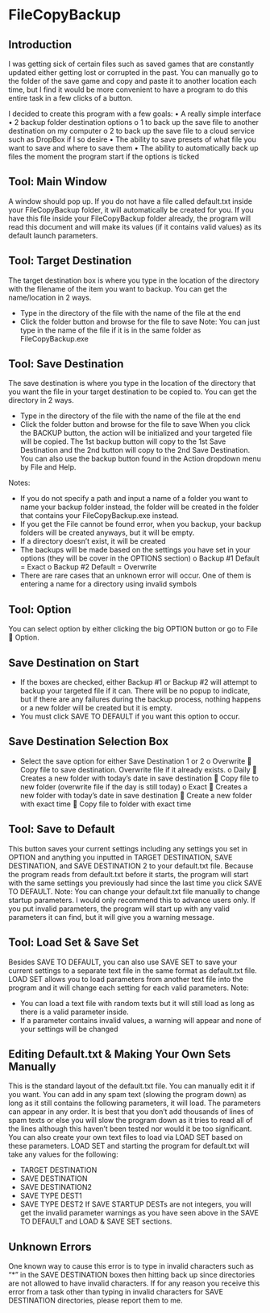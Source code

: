 FileCopyBackup
==============

Introduction
-------------
I was getting sick of certain files such as saved games that are constantly updated either getting lost or corrupted in the past. You can manually go to the folder of the save game and copy and paste it to another location each time, but I find it would be more convenient to have a program to do this entire task in a few clicks of a button. 

I decided to create this program with a few goals:
  •	A really simple interface
  •	2 backup folder destination options
    o	1 to back up the save file to another destination on my computer
    o	2 to back up the save file to a cloud service such as DropBox if I so desire
  •	The ability to save presets of what file you want to save and where to save them
  •	The ability to automatically back up files the moment the program start if the options is ticked

Tool: Main Window
-------------------
A window should pop up. If you do not have a file called default.txt inside your FileCopyBackup folder, it will automatically be created for you. If you have this file inside your FileCopyBackup folder already, the program will read this document and will make its values (if it contains valid values) as its default launch parameters. 

Tool: Target Destination
-------------------------
The target destination box is where you type in the location of the directory with the filename of the item you want to backup. You can get the name/location in 2 ways.
  -	Type in the directory of the file with the name of the file at the end
  -	Click the folder button and browse for the file to save
Note:	You can just type in the name of the file if it is in the same folder as FileCopyBackup.exe 

Tool: Save Destination
----------------------- 
The save destination is where you type in the location of the directory that you want the file in your target destination to be copied to. You can get the directory in 2 ways.
  -	Type in the directory of the file with the name of the file at the end
  -	Click the folder button and browse for the file to save
When you click the BACKUP button, the action will be initialized and your targeted file will be copied. The 1st backup button will copy to the 1st Save Destination and the 2nd button will copy to the 2nd Save Destination. You can also use the backup button found in the Action dropdown menu by File and Help.

Notes:  
-	 If you do not specify a path and input a name of a folder you want to name your backup folder instead, the folder will be created in the folder that contains your FileCopyBackup.exe instead.
-	If you get the File cannot be found error, when you backup, your backup folders will be created anyways, but it will be empty.
-	If a directory doesn’t exist, it will be created
-	The backups will be made based on the settings you have set in your options (they will be cover in the OPTIONS section)
  o	Backup #1 Default = Exact
  o	Backup #2 Default = Overwrite
-	There are rare cases that an unknown error will occur. One of them is entering a name for a directory using invalid symbols

Tool: Option
--------------
You can select option by either clicking the big OPTION button or go to File  Option.

Save Destination on Start
--------------------------- 
-	If the boxes are checked, either Backup #1 or Backup #2 will attempt to backup your targeted file if it can. There will be no popup to indicate, but if there are any failures during the backup process, nothing happens or a new folder will be created but it is empty.
-	You must click SAVE TO DEFAULT if you want this option to occur. 

Save Destination Selection Box
------------------------------- 
-	Select the save option for either Save Destination 1 or 2
  o	Overwrite
    	Copy file to save destination. Overwrite file if it already exists.
  o	Daily
    	Creates a new folder with today’s date in save destination
    	Copy file to new folder (overwrite file if the day is still today)
  o	Exact
    	Creates a new folder with today’s date in save destination
    	Create a new folder with exact time
    	Copy file to folder with exact time

Tool: Save to Default
---------------------- 
This button saves your current settings including any settings you set in OPTION and anything you inputted in TARGET DESTINATION, SAVE DESTINATION, and SAVE DESTINATION 2 to your default.txt file.
Because the program reads from default.txt before it starts, the program will start with the same settings you previously had since the last time you click SAVE TO DEFAULT.
Note: You can change your default.txt file manually to change startup parameters. I would only recommend this to advance users only. If you put invalid parameters, the program will start up with any valid parameters it can find, but it will give you a warning message.

Tool: Load Set & Save Set
-------------------------- 
Besides SAVE TO DEFAULT, you can also use SAVE SET to save your current settings to a separate text file in the same format as default.txt file.
LOAD SET allows you to load parameters from another text file into the program and it will change each setting for each valid parameters.
Note: 
-	You can load a text file with random texts but it will still load as long as there is a valid parameter inside.
-	If a parameter contains invalid values, a warning will appear and none of your settings will be changed

Editing Default.txt & Making Your Own Sets Manually
------------------------------------------------------ 
This is the standard layout of the default.txt file. You can manually edit it if you want. You can add in any spam text (slowing the program down) as long as it still contains the following parameters, it will load. The parameters can appear in any order. It is best that you don’t add thousands of lines of spam texts or else you will slow the program down as it tries to read all of the lines although this haven’t been tested nor would it be too significant. 
You can also create your own text files to load via LOAD SET based on these parameters. LOAD SET and starting the program for default.txt will take any values for the following:
-	TARGET DESTINATION
-	SAVE DESTINATION
-	SAVE DESTINATION2
-	SAVE TYPE DEST1
-	SAVE TYPE DEST2
If SAVE STARTUP DESTs are not integers, you will get the invalid parameter warnings as you have seen above in the SAVE TO DEFAULT and LOAD & SAVE SET sections.

Unknown Errors
-------------- 
One known way to cause this error is to type in invalid characters such as “*” in the SAVE DESTINATION boxes then hitting back up since directories are not allowed to have invalid characters.
If for any reason you receive this error from a task other than typing in invalid characters for SAVE DESTINATION directories, please report them to me.
